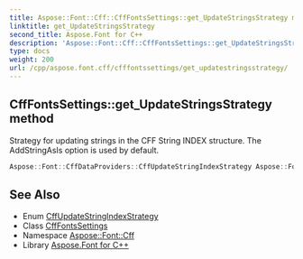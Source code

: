 ```yaml
---
title: Aspose::Font::Cff::CffFontsSettings::get_UpdateStringsStrategy method
linktitle: get_UpdateStringsStrategy
second_title: Aspose.Font for C++
description: 'Aspose::Font::Cff::CffFontsSettings::get_UpdateStringsStrategy method. Strategy for updating strings in the CFF String INDEX structure. The AddStringAsIs option is used by default in C++.'
type: docs
weight: 200
url: /cpp/aspose.font.cff/cfffontssettings/get_updatestringsstrategy/
---
```

## CffFontsSettings::get_UpdateStringsStrategy method


Strategy for updating strings in the CFF String INDEX structure. The AddStringAsIs option is used by default.

```cpp
Aspose::Font::CffDataProviders::CffUpdateStringIndexStrategy Aspose::Font::Cff::CffFontsSettings::get_UpdateStringsStrategy() const
```

## See Also

* Enum [CffUpdateStringIndexStrategy](../../../aspose.font.cffdataproviders/cffupdatestringindexstrategy/)
* Class [CffFontsSettings](../)
* Namespace [Aspose::Font::Cff](../../)
* Library [Aspose.Font for C++](../../../)
